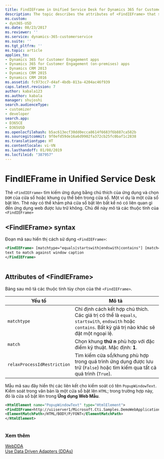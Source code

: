```yaml
---
title: FindIEFrame in Unified Service Desk for Dynamics 365 for Customer Engagement apps| MicrosoftDocs
description: The topic describes the attributes of <FindIEFrame> that searches for an application by its caption and selects a DOM of the window or a specific frame within a window.
ms.custom:
- dyn365-USD
ms.date: 08/23/2017
ms.reviewer: ''
ms.service: dynamics-365-customerservice
ms.suite: ''
ms.tgt_pltfrm: ''
ms.topic: article
applies_to:
- Dynamics 365 for Customer Engagement apps
- Dynamics 365 for Customer Engagement (on-premises) apps
- Dynamics CRM 2013
- Dynamics CRM 2015
- Dynamics CRM 2016
ms.assetid: fc973cc7-d4af-4bdb-813a-4204ac46f939
caps.latest.revision: 7
author: kabala123
ms.author: kabala
manager: shujoshi
search.audienceType:
- customizer
- developer
search.app:
- D365CE
- D365USD
ms.openlocfilehash: b5ac613ecf30dd0ecca8614f6683f6b887ca582b
ms.sourcegitcommit: 9f0efd59de16a6d9902fa372cb25fc0baf1c2838
ms.translationtype: HT
ms.contentlocale: vi-VN
ms.lasthandoff: 01/08/2019
ms.locfileid: "387957"
---
```

# <a name="findieframe-in-unified-service-desk"></a>FindIEFrame in Unified Service Desk
Thẻ `<FindIEFrame>` tìm kiếm ứng dụng bằng chú thích của ứng dụng và chọn `DOM` của cửa sổ hoặc khung cụ thể bên trong cửa sổ. Một ví dụ là một cửa sổ bật lên. Thẻ này có thể khám phá cửa sổ bật lên bất kể nó có liên quan gì đến ứng dụng web được lưu trữ không. Chủ đề này mô tả các thuộc tính của `<FindIEFrame>`  
  
## <a name="findieframe-syntax"></a>\<FindIEFrame> syntax  
 Đoạn mã sau hiển thị cách sử dụng `<FindIEFrame>`:  
  
```xml  
<FindIEFrame> [matchtype="equals|startswith|endswith|contains"] [match="n"][relaxProcessIdRestriction="true|false"] >  
text to match against window caption  
</FindIEFrame>  
  
```  
  
## <a name="attributes-of-findieframe"></a>Attributes of \<FindIEFrame>  
 Bảng sau mô tả các thuộc tính tùy chọn của thẻ `<FindIEFrame>`.  
  
|Yếu tố|Mô tả|  
|-------------|-----------------|  
|`matchtype`|Chỉ định cách kết hợp chú thích. Các giá trị có thể là `equals`, `startswith`, `endswith` hoặc `contains`. Bất kỳ giá trị nào khác sẽ đặt một ngoại lệ.|  
|`match`|Chọn khung **thứ n** phù hợp với đặc điểm kỹ thuật. Mặc định: **1**.|  
|`relaxProcessIdRestriction`|Tìm kiếm cửa sổ/khung phù hợp trong quá trình ứng dụng được lưu trữ (`False`) hoặc tìm kiếm qua tất cả quá trình (`True`).|  
  
 Mẫu mã sau đây hiển thị các liên kết cho kiểm soát có tên `PopupWindowText`. Kiểm soát trong văn bản là một cửa sổ bật lên `HTML`; trong trường hợp này, đó là cửa sổ bật lên trong **Ứng dụng Web Mẫu**.  
  
```xml  
<HtmlElement name="PopupWindowText" type="HtmlElement">  
<FindIEFrame>http://uiiserver1/Microsoft.Cti.Samples.DemoWebApplication/popup1.htm - Windows Internet Explorer</FindIEFrame>  
<ElementMatchPath>/HTML/BODY/P/FONT</ElementMatchPath>  
</HtmlElement>  
  
```  
  
### <a name="see-also"></a>Xem thêm  
 [WebDDA](../unified-service-desk/web-dda.md)   
 [Use Data Driven Adapters (DDAs)](../unified-service-desk/use-data-driven-adapters-ddas.md)

